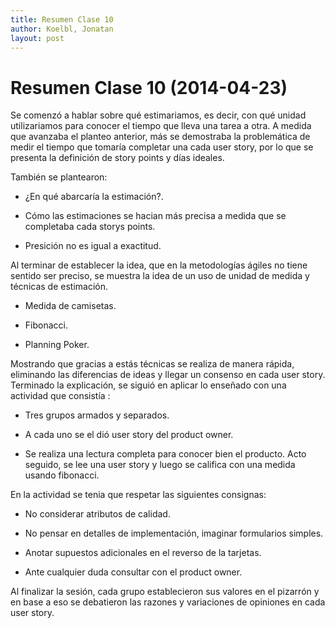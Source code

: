 ```yaml
---
title: Resumen Clase 10
author: Koelbl, Jonatan
layout: post
---
```

# Resumen Clase 10 (2014-04-23)

 Se comenzó a hablar sobre qué estimariamos, es decir, con qué unidad utilizariamos para conocer el tiempo que lleva una tarea a otra. 
A medida que avanzaba el planteo anterior, más se demostraba la problemática de medir el tiempo que tomaría completar una cada user story, por lo
que se presenta la definición de story points y días ideales. 

 También se plantearon:
 
* ¿En qué abarcaría la estimación?.

* Cómo las estimaciones se hacian más precisa a medida que se completaba cada storys points. 

* Presición no es igual a exactitud.

 Al terminar de establecer la idea, que en la metodologías ágiles no tiene sentido ser preciso, se muestra la idea de un uso de unidad de medida y técnicas
de estimación.
 
* Medida de camisetas.

* Fibonacci.

* Planning Poker.

 Mostrando que gracias a estás técnicas se realiza de manera rápida, eliminando las diferencias de ideas y llegar un consenso en cada user story.
Terminado la explicación, se siguió en aplicar lo enseñado con una actividad que consistía :

* Tres grupos armados y separados.

* A cada uno se el dió user story del product owner.

* Se realiza una lectura completa para conocer bien el producto. Acto seguido, se lee una user story y luego se califica con una medida usando fibonacci. 

 En la actividad se tenia que respetar las siguientes consignas:
 
* No considerar atributos de calidad.

* No pensar en detalles de implementación, imaginar formularios simples.

* Anotar supuestos adicionales en el reverso de la tarjetas.

* Ante cualquier duda consultar con el product owner.	
 
Al finalizar la sesión, cada grupo establecieron sus valores en el pizarrón y en base a eso se debatieron las razones y variaciones de opiniones en cada user story.
